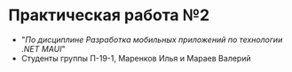 # Практическая работа №2
- "*По дисциплине Разработка мобильных приложений по технологии .NET MAUI*" 
- Студенты группы П-19-1, Маренков Илья и Мараев Валерий

